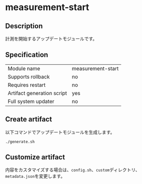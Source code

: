 # measurement-start

## Description

計測を開始するアップデートモジュールです。

## Specification

|||
| --- | --- |
| Module name | measurement-start |
| Supports rollback | no |
| Requires restart | no |
| Artifact generation script | yes |
| Full system updater | no |

## Create artifact

以下コマンドでアップデートモジュールを生成します。

    ./generate.sh

## Customize artifact

内容をカスタマイズする場合は、`config.sh`、`custom`ディレクトリ、`metadata.json`を変更します。
